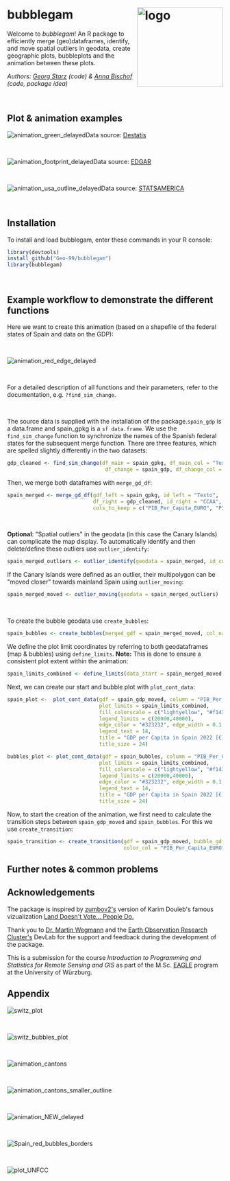 # bubblegam<img src="https://github.com/Geo-99/geospatial_circles_anim/assets/132048605/4b5d4c31-5b31-4c36-b3a1-4df29c169861" align="right" alt="logo" width="200" height="185">
Welcome to *bubblegam*! An R package to efficiently merge (geo)dataframes, identify, and move spatial outliers in geodata, create geographic plots, bubbleplots and the animation between these plots.
&nbsp;

*Authors: [Georg Starz](http://students.eagle-science.org/students/students-2023/georg/) (code) & [Anna Bischof](http://students.eagle-science.org/students/students-2023/anna/) (code, package idea)*

&nbsp;

## Plot & animation examples
![animation_green_delayed](https://github.com/Geo-99/geospatial_circles_anim/assets/132048605/a3911ea8-1b6e-4514-81d2-da1ee4fd5192)Data source: [Destatis](https://www.statistikportal.de/de/ugrdl/ergebnisse/energie)

&nbsp;

![animation_footprint_delayed](https://github.com/Geo-99/geospatial_circles_anim/assets/132048605/6652867a-8030-4fc6-93a2-50ce741d5fa0)Data source: [EDGAR](https://edgar.jrc.ec.europa.eu/report_2023)

&nbsp;

![animation_usa_outline_delayed](https://github.com/Geo-99/geospatial_circles_anim/assets/132048605/29e89c3f-2892-4029-9c0c-8d704a0cafa8)Data source: [STATSAMERICA](https://www.statsamerica.org/sip/rank_list.aspx?rank_label=pcpi1)

&nbsp;

## Installation
To install and load bubblegam, enter these commands in your R console:
&nbsp;
```R
library(devtools)
install_github("Geo-99/bubblegam")
library(bubblegam)
```

&nbsp;

## Example workflow to demonstrate the different functions

Here we want to create this animation (based on a shapefile of the federal states of Spain and data on the GDP):

&nbsp;

![animation_red_edge_delayed](https://github.com/Geo-99/geospatial_circles_anim/assets/132048605/b4e0d73d-344c-4295-8daf-99dd389d53d9)

&nbsp;

For a detailed description of all functions and their parameters, refer to the documentation, e.g. `?find_sim_change`.

&nbsp;

The source data is supplied with the installation of the package.`spain_gdp` is a data.frame and spain_gpkg is a `sf data.frame`.
We use the `find_sim_change` function to synchronize the names of the Spanish federal states for the subsequent merge function. There are three features, which are spelled slightly differently in the two datasets:
&nbsp;
```R
gdp_cleaned <- find_sim_change(df_main = spain_gpkg, df_main_col = "Texto",
                                df_change = spain_gdp, df_change_col = "CCAA")
```

Then, we merge both dataframes with `merge_gd_df`:
&nbsp;
```R
spain_merged <- merge_gd_df(gdf_left = spain_gpkg, id_left = "Texto",
                            df_right = gdp_cleaned, id_right = "CCAA",
                            cols_to_keep = c("PIB_Per_Capita_EURO", "PIB_anual_EURO"))
```

&nbsp;


**Optional**: "Spatial outliers" in the geodata (in this case the Canary Islands) can complicate the map display. To automatically identify and then delete/define these outliers use `outlier_identify`:
&nbsp;
```R
spain_merged_outliers <- outlier_identify(geodata = spain_merged, id_col = "Texto"))
```

If the Canary Islands were defined as an outlier, their multipolygon can be "moved closer" towards mainland Spain using `outlier_moving`:
&nbsp;
```R
spain_merged_moved <- outlier_moving(geodata = spain_merged_outliers)
```

&nbsp;

To create the bubble geodata use `create_bubbles`:
&nbsp;
```R
spain_bubbles <- create_bubbles(merged_gdf = spain_merged_moved, col_name = "PIB_anual_EURO")
```

We define the plot limit coordinates by referring to both geodataframes (map & bubbles) using `define_limits`. **Note:** This is done to ensure a consistent plot extent within the animation:

```R
spain_limits_combined <- define_limits(data_start = spain_merged_moved, data_end = spain_bubbles)
```

Next, we can create our start and bubble plot with `plot_cont_data`:
&nbsp;
```R
spain_plot <-  plot_cont_data(gdf = spain_gdp_moved, column = "PIB_Per_Capita_EURO",     
                              plot_limits = spain_limits_combined,
                              fill_colorscale = c("lightyellow", "#f1434a","darkred"),
                              legend_limits = c(20000,40000),
                              edge_color = "#323232", edge_width = 0.1,
                              legend_text = 14,
                              title = "GDP per Capita in Spain 2022 [€]",
                              title_size = 24)

bubbles_plot <- plot_cont_data(gdf = spain_bubbles, column = "PIB_Per_Capita_EURO",     
                              plot_limits = spain_limits_combined,
                              fill_colorscale = c("lightyellow", "#f1434a","darkred"),
                              legend_limits = c(20000,40000),
                              edge_color = "#323232", edge_width = 0.1,
                              legend_text = 14,
                              title = "GDP per Capita in Spain 2022 [€]\n→ Bubble Size: Total GDP per state",
                              title_size = 24)

```
Now, to start the creation of the animation, we first need to calculate the transition steps between `spain_gdp_moved` and `spain_bubbles`. For this we use `create_transition`:

```R
spain_transition <- create_transition(gdf = spain_gdp_moved, bubble_gdf = spain_bubbles, 
                                      color_col = "PIB_Per_Capita_EURO", bubble_col = "PIB_anual_EURO")

```


## Further notes & common problems

## Acknowledgements
The package is inspired by [zumbov2's](https://github.com/zumbov2/votemapswitzerland?tab=readme-ov-file#land-doesnt-vote-people-do) version of Karim Douïeb's famous vizualization [Land Doesn't Vote... People Do.](https://storymaps.arcgis.com/stories/0e636a652d44484b9457f953994b212b) 

Thank you to [Dr. Martin Wegmann](https://eagle-science.org/lecturer/wegmann/) and the [Earth Observation Research Cluster's](https://earth-observation.org/) DevLab for the support and feedback during the development of the package. 

This is a submission for the course *Introduction to Programming and Statistics for Remote Sensing and GIS* as part of the M.Sc. [EAGLE](https://eagle-science.org/) program at the University of Würzburg.

## Appendix
![switz_plot](https://github.com/Geo-99/geospatial_circles_anim/assets/132048605/e76f4809-c82b-4593-9137-67daf3f93b63)

&nbsp;

![switz_bubbles_plot](https://github.com/Geo-99/geospatial_circles_anim/assets/132048605/4c1d35da-2be2-4644-83da-7ddedcd5811b)

&nbsp;

![animation_cantons](https://github.com/Geo-99/geospatial_circles_anim/assets/132048605/dd92362f-8f1c-447d-a070-c766d3f8bccd)

&nbsp;

![animation_cantons_smaller_outline](https://github.com/Geo-99/geospatial_circles_anim/assets/132048605/51838687-218f-405e-b73c-b0b5a7f4ca4e)

&nbsp;

![animation_NEW_delayed](https://github.com/Geo-99/geospatial_circles_anim/assets/132048605/64b4e319-a5c4-44b6-8ffb-25c4312ae735)

&nbsp;

![Spain_red_bubbles_borders](https://github.com/Geo-99/geospatial_circles_anim/assets/132048605/fc804562-bc3a-4206-8969-57e12f8606fd)

&nbsp;

![plot_UNFCC](https://github.com/Geo-99/geospatial_circles_anim/assets/132048605/5aad0da4-b9e0-4617-bff4-202e7fb6d590)
